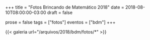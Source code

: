 +++
title = "Fotos Brincando de Matemático 2018"
date = 2018-08-10T08:00:00-03:00
draft = false

prose = false
tags = ["fotos"]
eventos = ["bdm"]
+++

{{< galeria url="/arquivos/2018/bdm/fotos/*" >}}
